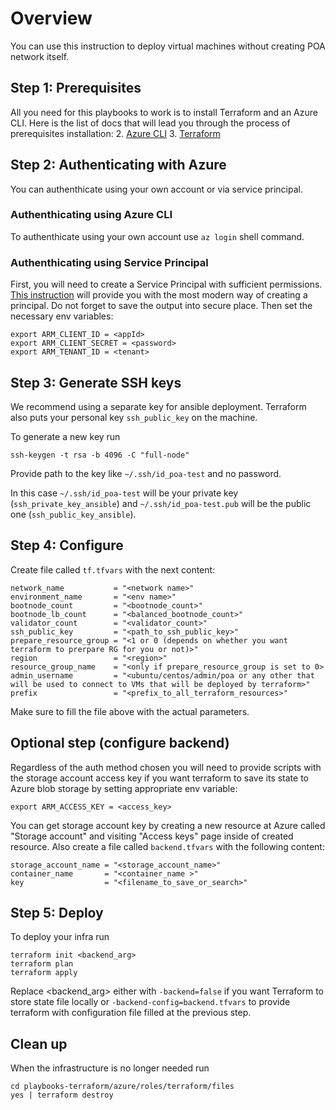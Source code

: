 # Overview

You can use this instruction to deploy virtual machines without creating POA network itself.

## Step 1: Prerequisites

All you need for this playbooks to work is to install Terraform and an Azure CLI.
Here is the list of docs that will lead you through the process of prerequisites installation:
2. [Azure CLI](https://docs.microsoft.com/en-us/cli/azure/install-azure-cli?view=azure-cli-latest)
3. [Terraform](https://www.terraform.io/intro/getting-started/install.html)

## Step 2: Authenticating with Azure

You can authenthicate using your own account or via service principal.  

### Authenthicating using Azure CLI

To authenthicate using your own account use `az login` shell command. 

### Authenthicating using Service Principal

First, you will need to create a Service Principal with sufficient permissions. [This instruction](https://docs.microsoft.com/en-us/cli/azure/create-an-azure-service-principal-azure-cli?toc=%2Fazure%2Fazure-resource-manager%2Ftoc.json&view=azure-cli-latest) will provide you with the most modern way of creating a principal. Do not forget to save the output into secure place.
Then set the necessary env variables:

```
export ARM_CLIENT_ID = <appId>
export ARM_CLIENT_SECRET = <password>
export ARM_TENANT_ID = <tenant>
```

## Step 3: Generate SSH keys

We recommend using a separate key for ansible deployment. Terraform also puts your personal key `ssh_public_key` on the machine.

To generate a new key run

```
ssh-keygen -t rsa -b 4096 -C "full-node"
```

Provide path to the key like `~/.ssh/id_poa-test` and no password.

In this case `~/.ssh/id_poa-test` will be your private key (`ssh_private_key_ansible`) and `~/.ssh/id_poa-test.pub` will be the public one (`ssh_public_key_ansible`).

## Step 4: Configure

Create file called `tf.tfvars` with the next content: 

```
network_name           = "<network name>"
environment_name       = "<env name>"
bootnode_count         = "<bootnode_count>"
bootnode_lb_count      = "<balanced_bootnode_count>"
validator_count        = "<validator_count>"
ssh_public_key         = "<path_to_ssh_public_key>"
prepare_resource_group = "<1 or 0 (depends on whether you want terraform to prerpare RG for you or not)>"
region                 = "<region>"
resource_group_name    = "<only if prepare_resource_group is set to 0>
admin_username         = "<ubuntu/centos/admin/poa or any other that will be used to connect to VMs that will be deployed by terraform>"
prefix                 = "<prefix_to_all_terraform_resources>"
```
Make sure to fill the file above with the actual parameters.

## Optional step (configure backend)

Regardless of the auth method chosen you will need to provide scripts with the storage account access key if you want terraform to save its state to Azure blob storage by setting appropriate env variable:

```
export ARM_ACCESS_KEY = <access_key>
```
You can get storage account key by creating a new resource at Azure called "Storage account" and visiting "Access keys" page inside of created resource.
Also create a file called `backend.tfvars` with the following content:

```
storage_account_name = "<storage_account_name>"
container_name       = "<container_name >"
key                  = "<filename_to_save_or_search>"
```

## Step 5: Deploy

To deploy your infra run

```
terraform init <backend_arg>
terraform plan
terraform apply
```
Replace <backend_arg> either with `-backend=false` if you want Terraform to store state file locally or `-backend-config=backend.tfvars` to provide terraform with configuration file filled at the previous step. 

## Clean up

When the infrastructure is no longer needed run

```
cd playbooks-terraform/azure/roles/terraform/files
yes | terraform destroy
```